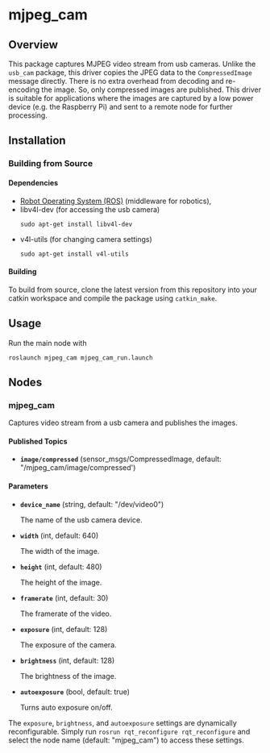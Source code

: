 # mjpeg_cam

## Overview

This package captures MJPEG video stream from usb cameras. Unlike the `usb_cam` package, this driver copies the JPEG data to the `CompressedImage` message directly. There is no extra overhead from decoding and re-encoding the image. So, only compressed images are published. This driver is suitable for applications where the images are captured by a low power device (e.g. the Raspberry Pi) and sent to a remote node for further processing. 

## Installation

### Building from Source

#### Dependencies

- [Robot Operating System (ROS)](http://wiki.ros.org) (middleware for robotics),
- libv4l-dev (for accessing the usb camera)
    ```$xslt
    sudo apt-get install libv4l-dev
    ```
- v4l-utils (for changing camera settings)
    ```$xslt
    sudo apt-get install v4l-utils
    ```
#### Building

To build from source, clone the latest version from this repository into your catkin workspace and compile the package using `catkin_make`.

## Usage

Run the main node with

	roslaunch mjpeg_cam mjpeg_cam_run.launch


## Nodes

### mjpeg_cam

Captures video stream from a usb camera and publishes the images.

#### Published Topics

* **`image/compressed`** (sensor_msgs/CompressedImage, default: "/mjpeg_cam/image/compressed')

#### Parameters

* **`device_name`** (string, default: "/dev/video0")

	The name of the usb camera device.

* **`width`** (int, default: 640)

	The width of the image.
	
* **`height`** (int, default: 480)
    
 	The height of the image.

* **`framerate`** (int, default: 30)
    
 	The framerate of the video.

* **`exposure`** (int, default: 128)
    
 	The exposure of the camera.

* **`brightness`** (int, default: 128)
    
 	The brightness of the image.

* **`autoexposure`** (bool, default: true)
    
 	Turns auto exposure on/off.
 	
The `exposure`, `brightness`, and `autoexposure` settings are dynamically reconfigurable. Simply run `rosrun rqt_reconfigure rqt_reconfigure` and select the node name (default: "mjpeg_cam") to access these settings.


[ROS]: http://www.ros.org